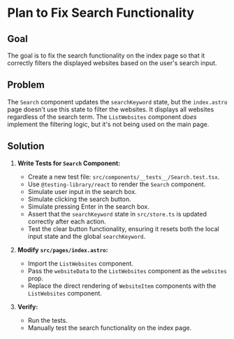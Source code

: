 # Plan to Fix Search Functionality

## Goal

The goal is to fix the search functionality on the index page so that it correctly filters the displayed websites based on the user's search input.

## Problem

The `Search` component updates the `searchKeyword` state, but the `index.astro` page doesn't use this state to filter the websites. It displays all websites regardless of the search term. The `ListWebsites` component *does* implement the filtering logic, but it's not being used on the main page.

## Solution

1.  **Write Tests for `Search` Component:**
    *   Create a new test file: `src/components/__tests__/Search.test.tsx`.
    *   Use `@testing-library/react` to render the `Search` component.
    *   Simulate user input in the search box.
    *   Simulate clicking the search button.
    *   Simulate pressing Enter in the search box.
    *   Assert that the `searchKeyword` state in `src/store.ts` is updated correctly after each action.
    *   Test the clear button functionality, ensuring it resets both the local input state and the global `searchKeyword`.

2.  **Modify `src/pages/index.astro`:**
    *   Import the `ListWebsites` component.
    *   Pass the `websiteData` to the `ListWebsites` component as the `websites` prop.
    *   Replace the direct rendering of `WebsiteItem` components with the `ListWebsites` component.

3. **Verify:**
    * Run the tests.
    * Manually test the search functionality on the index page.